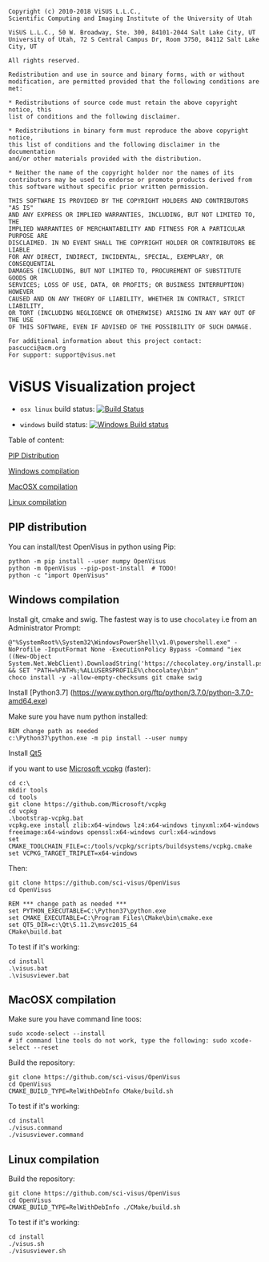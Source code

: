 ```
Copyright (c) 2010-2018 ViSUS L.L.C., 
Scientific Computing and Imaging Institute of the University of Utah
 
ViSUS L.L.C., 50 W. Broadway, Ste. 300, 84101-2044 Salt Lake City, UT
University of Utah, 72 S Central Campus Dr, Room 3750, 84112 Salt Lake City, UT
 
All rights reserved.

Redistribution and use in source and binary forms, with or without
modification, are permitted provided that the following conditions are met:

* Redistributions of source code must retain the above copyright notice, this
list of conditions and the following disclaimer.

* Redistributions in binary form must reproduce the above copyright notice,
this list of conditions and the following disclaimer in the documentation
and/or other materials provided with the distribution.

* Neither the name of the copyright holder nor the names of its
contributors may be used to endorse or promote products derived from
this software without specific prior written permission.

THIS SOFTWARE IS PROVIDED BY THE COPYRIGHT HOLDERS AND CONTRIBUTORS "AS IS"
AND ANY EXPRESS OR IMPLIED WARRANTIES, INCLUDING, BUT NOT LIMITED TO, THE
IMPLIED WARRANTIES OF MERCHANTABILITY AND FITNESS FOR A PARTICULAR PURPOSE ARE
DISCLAIMED. IN NO EVENT SHALL THE COPYRIGHT HOLDER OR CONTRIBUTORS BE LIABLE
FOR ANY DIRECT, INDIRECT, INCIDENTAL, SPECIAL, EXEMPLARY, OR CONSEQUENTIAL
DAMAGES (INCLUDING, BUT NOT LIMITED TO, PROCUREMENT OF SUBSTITUTE GOODS OR
SERVICES; LOSS OF USE, DATA, OR PROFITS; OR BUSINESS INTERRUPTION) HOWEVER
CAUSED AND ON ANY THEORY OF LIABILITY, WHETHER IN CONTRACT, STRICT LIABILITY,
OR TORT (INCLUDING NEGLIGENCE OR OTHERWISE) ARISING IN ANY WAY OUT OF THE USE
OF THIS SOFTWARE, EVEN IF ADVISED OF THE POSSIBILITY OF SUCH DAMAGE.

For additional information about this project contact: pascucci@acm.org
For support: support@visus.net
```

# ViSUS Visualization project  


* `osx linux` build status: [![Build Status](https://travis-ci.com/sci-visus/visus.svg?token=yzpwCyVPupwSzFjgTCoA&branch=master)](https://travis-ci.com/sci-visus/visus)

* `windows` build status: [![Windows Build status](https://ci.appveyor.com/api/projects/status/32r7s2skrgm9ubva/branch/master?svg=true)](https://ci.appveyor.com/api/projects/status/32r7s2skrgm9ubva/branch/master)                                                                                                                                                                             

Table of content:


[PIP Distribution](#pip-distribution)

[Windows compilation](#windows-compilation)

[MacOSX compilation](#macosx-compilation)

[Linux compilation](#linux-compilation)


## PIP distribution

You can install/test OpenVisus in python using Pip:

```
python -m pip install --user numpy OpenVisus
python -m OpenVisus --pip-post-install  # TODO!
python -c "import OpenVisus"
```


## Windows compilation

Install git, cmake and swig. 
The fastest way is to use `chocolatey` i.e from an Administrator Prompt:

```
@"%SystemRoot%\System32\WindowsPowerShell\v1.0\powershell.exe" -NoProfile -InputFormat None -ExecutionPolicy Bypass -Command "iex ((New-Object System.Net.WebClient).DownloadString('https://chocolatey.org/install.ps1'))" && SET "PATH=%PATH%;%ALLUSERSPROFILE%\chocolatey\bin"
choco install -y -allow-empty-checksums git cmake swig 
```

Install [Python3.7] (https://www.python.org/ftp/python/3.7.0/python-3.7.0-amd64.exe)

Make sure you have num python installed:

```
REM change path as needed
c:\Python37\python.exe -m pip install --user numpy
```

Install [Qt5](http://download.qt.io/official_releases/qt/5.9/5.9.2/qt-opensource-windows-x86-5.9.2.exe) 


if you want to use [Microsoft vcpkg](https://github.com/Microsoft/vcpkg) (faster):

```
cd c:\
mkdir tools
cd tools
git clone https://github.com/Microsoft/vcpkg
cd vcpkg
.\bootstrap-vcpkg.bat
vcpkg.exe install zlib:x64-windows lz4:x64-windows tinyxml:x64-windows freeimage:x64-windows openssl:x64-windows curl:x64-windows
set CMAKE_TOOLCHAIN_FILE=c:/tools/vcpkg/scripts/buildsystems/vcpkg.cmake
set VCPKG_TARGET_TRIPLET=x64-windows
```

Then:

```
git clone https://github.com/sci-visus/OpenVisus
cd OpenVisus

REM *** change path as needed *** 
set PYTHON_EXECUTABLE=C:\Python37\python.exe
set CMAKE_EXECUTABLE=C:\Program Files\CMake\bin\cmake.exe
set QT5_DIR=c:\Qt\5.11.2\msvc2015_64
CMake\build.bat
```

To test if it's working:

```
cd install
.\visus.bat
.\visusviewer.bat 
```


## MacOSX compilation

Make sure you have command line toos:

```
sudo xcode-select --install
# if command line tools do not work, type the following: sudo xcode-select --reset
```

Build the repository:

```
git clone https://github.com/sci-visus/OpenVisus
cd OpenVisus
CMAKE_BUILD_TYPE=RelWithDebInfo CMake/build.sh
```

To test if it's working:

```
cd install
./visus.command
./visusviewer.command 
```
      
## Linux compilation

Build the repository:

```
git clone https://github.com/sci-visus/OpenVisus
cd OpenVisus
CMAKE_BUILD_TYPE=RelWithDebInfo ./CMake/build.sh  
```

To test if it's working:

```
cd install
./visus.sh
./visusviewer.sh
```



